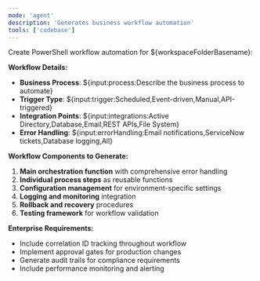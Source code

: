 ```yaml
---
mode: 'agent'
description: 'Generates business workflow automation'
tools: ['codebase']
---
```


Create PowerShell workflow automation for ${workspaceFolderBasename}:

**Workflow Details:**
- **Business Process**: ${input:process:Describe the business process to automate}
- **Trigger Type**: ${input:trigger:Scheduled,Event-driven,Manual,API-triggered}
- **Integration Points**: ${input:integrations:Active Directory,Database,Email,REST APIs,File System}
- **Error Handling**: ${input:errorHandling:Email notifications,ServiceNow tickets,Database logging,All}

**Workflow Components to Generate:**
1. **Main orchestration function** with comprehensive error handling
2. **Individual process steps** as reusable functions
3. **Configuration management** for environment-specific settings
4. **Logging and monitoring** integration
5. **Rollback and recovery** procedures
6. **Testing framework** for workflow validation

**Enterprise Requirements:**
- Include correlation ID tracking throughout workflow
- Implement approval gates for production changes
- Generate audit trails for compliance requirements
- Include performance monitoring and alerting